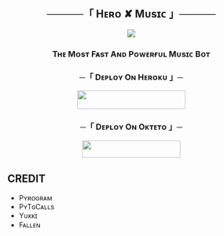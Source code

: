 <h2 align="center">
    ─────「 Hᴇʀᴏ ✘ Mᴜsɪᴄ 」─────
</h2>


<p align="center">
  <img src="https://te.legra.ph/file/0c5ac380c34c90932461d.jpg">
</p>


<h3 align="center">
 Tʜᴇ Mᴏsᴛ Fᴀsᴛ Aɴᴅ Pᴏᴡᴇʀғᴜʟ Mᴜsɪᴄ Bᴏᴛ
</h3>



<h3 align="center">
    ─「 Dᴇᴩʟᴏʏ Oɴ Hᴇʀᴏᴋᴜ 」─
</h3>
<p align="center"><a href="https://dashboard.heroku.com/new?template=https://github.com/Shailendra34/Hero-Music"> <img src="https://img.shields.io/badge/Deploy%20On%20Heroku-informational?style=for-the-badge&logo=heroku" width="220" height="38.45"/></a></p>


<h3 align="center">
    ─「 Dᴇᴩʟᴏʏ Oɴ Oᴋᴛᴇᴛᴏ 」─
</h3>
<p align="center"><a href="https://cloud.okteto.com/deploy?repository=https://github.com/Shailendra34/Hero-Music"><img src="https://img.shields.io/badge/Deploy%20On%20Okteto-informational?style=for-the-badge&logo=Okteto" width="200" height="35.45"/></a></p>


## CREDIT 

- Pʏʀᴏɢʀᴀᴍ
- PʏTɢCᴀʟʟs
- Yᴜᴋᴋɪ
- Fᴀʟʟᴇɴ
